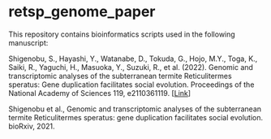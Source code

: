 # retsp_genome_paper

This repository contains bioinformatics scripts used in the following manuscript:

Shigenobu, S., Hayashi, Y., Watanabe, D., Tokuda, G., Hojo, M.Y., Toga, K., Saiki, R., Yaguchi, H., Masuoka, Y., Suzuki, R., et al. (2022). Genomic and transcriptomic analyses of the subterranean termite Reticulitermes speratus: Gene duplication facilitates social evolution. Proceedings of the National Academy of Sciences 119, e2110361119. [[Link](https://www.pnas.org/content/119/3/e2110361119)]

Shigenobu et al., Genomic and transcriptomic analyses of the subterranean termite Reticulitermes speratus: gene duplication facilitates social evolution. bioRxiv, 2021.

